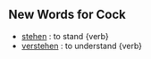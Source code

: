 ## New Words for Cock

- [stehen](http://www.dict.cc/?s=stehen) : to stand {verb}
- [verstehen](http://www.dict.cc/?s=verstehen) : to understand {verb}
